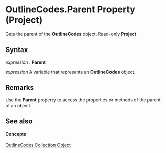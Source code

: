 
# OutlineCodes.Parent Property (Project)

Gets the parent of the  **OutlineCodes** object. Read-only **Project** .


## Syntax

 _expression_ . **Parent**

 _expression_ A variable that represents an **OutlineCodes** object.


## Remarks

Use the  **Parent** property to access the properties or methods of the parent of an object.


## See also


#### Concepts


[OutlineCodes Collection Object](a2e6d0c7-0741-91c6-61aa-f4bcc299e66f.md)
